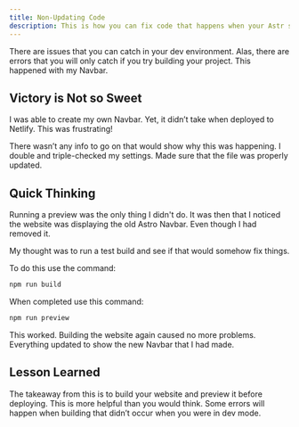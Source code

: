 ```yaml
---
title: Non-Updating Code
description: This is how you can fix code that happens when your Astr site is built.
---
```

There are issues that you can catch in your dev environment. Alas, there are errors that you will only catch if you try building your project. This happened with my Navbar.


## Victory is Not so Sweet 

I was able to create my own Navbar. Yet, it didn’t take when deployed to Netlify. This was frustrating! 

There wasn’t any info to go on that would show why this was happening. I double and triple-checked my settings. Made sure that the file was properly updated.


## Quick Thinking

Running a preview was the only thing I didn't do. It was then that I noticed the website was displaying the old Astro Navbar. Even though I had removed it. 

My thought was to run a test build and see if that would somehow fix things.

To do this use the command:

```sh
npm run build
```

When completed use this command:

```sh
npm run preview
```


 This worked. Building the website again caused no more problems. Everything updated to show the new Navbar that I had made. 


## Lesson Learned

The takeaway from this is to build your website and preview it before deploying. This is more helpful than you would think. Some errors will happen when building that didn’t occur when you were in dev mode. 
